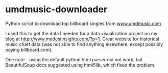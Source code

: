 # umdmusic-downloader
Python script to download top billboard singles from www.umdmusic.com

I used this to get the data I needed for a data visualization project on my blog at http://www.modestinsights.com/?p=1.  Great website for historical music chart data (was not able to find anything elsewhere, except possibly paying billboard.com).

One note - using the default python html parser did not work, but BeautifulSoup docs suggested using html5lib, which fixed the problem.
